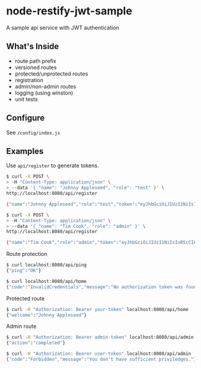 # node-restify-jwt-sample

A sample api service with JWT authentication

## What's Inside

* route path prefix
* versioned routes
* protected/unprotected routes
* registration
* admin/non-admin routes
* logging (using winston)
* unit tests

## Configure

See `/config/index.js`

## Examples

Use `api/register` to generate tokens.

```sh
$ curl -X POST \
> -H "Content-Type: application/json" \
> --data '{ "name": "Johnny Appleseed", "role": "test" }' \
http://localhost:8080/api/register

{"name":"Johnny Appleseed","role":"test","token":"eyJhbGciOiJIUzI1NiIsInR5cCI6IkpXVCJ9.eyJuYW1lIjoiSm9obm55IEFwcGxlc2VlZCIsInJvbGUiOiJ0ZXN0IiwiaWF0IjoxNTA5MDc2MTEwfQ.EsRsidT33amgeDX8u6SlE6LwWUs2jpyblogOvLaJ1Y8"}

$ curl -X POST \
> -H "Content-Type: application/json" \
> --data '{ "name": "Tim Cook", "role": "admin" }' \
http://localhost:8080/api/register

{"name":"Tim Cook","role":"admin","token":"eyJhbGciOiJIUzI1NiIsInR5cCI6IkpXVCJ9.eyJuYW1lIjoiVGltIENvb2siLCJyb2xlIjoiYWRtaW4iLCJpYXQiOjE1MDkwNzY0NzB9.f5_v9HfOAiOS4IiiQ5Pj0IxLOMJGWUhHQ57Zd9opqwE"}

```

Route protection

```sh
$ curl localhost:8080/api/ping
{"ping":"OK"}

$ curl localhost:8080/api/home
{"code":"InvalidCredentials","message":"No authorization token was found"}
```

Protected route

```sh
$ curl -H "Authorization: Bearer your-token" localhost:8080/api/home
{"welcome":"Johnny Appleseed"}

```

Admin route

```sh
$ curl -H "Authorization: Bearer admin-token" localhost:8080/api/admin
{"action":"completed"}

$ curl -H "Authorization: Bearer user-token" localhost:8080/api/admin
{"code":"Forbidden","message":"You don't have sufficient priviledges."}
```